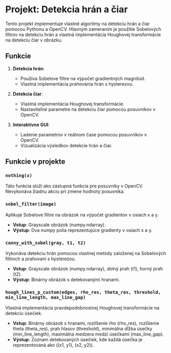 # Projekt: Detekcia hrán a čiar

Tento projekt implementuje vlastné algoritmy na detekciu hrán a čiar pomocou Pythonu a OpenCV. Hlavným zameraním je použitie Sobelových filtrov na detekciu hrán a vlastná implementácia Houghovej transformácie na detekciu čiar v obrázku.

## Funkcie

1. **Detekcia hrán**:
   - Používa Sobelove filtre na výpočet gradientných magnitúd.
   - Vlastná implementácia prahovania hrán s hysterezou.

2. **Detekcia čiar**:
   - Vlastná implementácia Houghovej transformácie.
   - Nastaviteľné parametre na detekciu čiar pomocou posuvníkov v OpenCV.

3. **Interaktívne GUI**:
   - Ladenie parametrov v reálnom čase pomocou posuvníkov v OpenCV.
   - Vizualizácia výsledkov detekcie hrán a čiar.

## Funkcie v projekte

### `nothing(x)`

Táto funkcia slúži ako zástupná funkcia pre posuvníky v OpenCV. Nevykonáva žiadnu akciu pri zmene hodnoty posuvníka.

### `sobel_filter(image)`

Aplikuje Sobelove filtre na obrázok na výpočet gradientov v osiach x a y.

- **Vstup**: Grayscale obrázok (numpy.ndarray).
- **Výstup**: Dva numpy polia reprezentujúce gradienty v osiach x a y.

### `canny_with_sobel(gray, t1, t2)`

Vykonáva detekciu hrán pomocou vlastnej metódy založenej na Sobelových filtroch a prahovaní s hysterezou.

- **Vstup**: Grayscale obrázok (numpy.ndarray), dolný prah (t1), horný prah (t2).
- **Výstup**: Binárny obrázok s detekovanými hranami.

### `hough_lines_p_custom(edges, rho_res, theta_res, threshold, min_line_length, max_line_gap)`

Vlastná implementácia pravdepodobnostnej Houghovej transformácie na detekciu úsečiek.

- **Vstup**: Binárny obrázok s hranami, rozlíšenie rho (rho_res), rozlíšenie theta (theta_res), prah hlasov (threshold), minimálna dĺžka úsečky (min_line_length), maximálna medzera medzi úsečkami (max_line_gap).
- **Výstup**: Zoznam detekovaných úsečiek, kde každá úsečka je reprezentovaná ako ((x1, y1), (x2, y2)).

